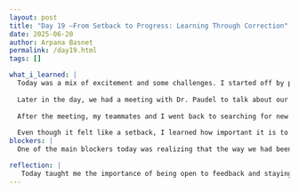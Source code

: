 ```yaml
---
layout: post
title: "Day 19 –From Setback to Progress: Learning Through Correction"
date: 2025-06-20
author: Arpana Basnet
permalink: /day19.html
tags: []

what_i_learned: |
  Today was a mix of excitement and some challenges. I started off by participating in a fun driving study at the engineering building. It was such a cool experience, and I really enjoyed doing something handson and different from my usual routine.
  
  Later in the day, we had a meeting with Dr. Paudel to talk about our project. During the meeting, he told us that the way we were cleaning and working with our data wasn’t correct. Honestly, it was a bit frustrating because it meant most of the work we had done so far wasn’t usable. We basically had to start over.
  
  After the meeting, my teammates and I went back to searching for new data and began labeling tumor types all over again. We focused on identifying which ones were malignant and which were benign based on the labels. It was a lot of detailed work, but we’re starting to get back on track.
  
  Even though it felt like a setback, I learned how important it is to be flexible, take feedback seriously, and work as a team when things don’t go as planned.
blockers: |
  One of the main blockers today was realizing that the way we had been cleaning and organizing our data was incorrect, which meant a lot of the work we had already done had to be thrown out. It was frustrating and discouraging to start over, especially after putting in so much effort. Finding new, accurate data took a lot of time, and making sure we were labeling tumors correctly as malignant or benign based on their names added to the challenge. The process was mentally tiring, and it slowed down our progress more than we expected.

reflection: |
   Today taught me the importance of being open to feedback and staying flexible when things don’t go as planned. Even though it was frustrating to hear that our previous work on data cleaning was incorrect, I realized that mistakes are part of the learning process. Starting over wasn't easy, but it helped me understand how critical it is to handle data carefully, especially when working on something as important as brain tumor classification. Working with my team to find new data and correctly label malignant and benign tumors reminded me that collaboration and patience are key. Despite the setbacks, I feel like I grew a lot in terms of both technical skills and mindset.
---
```


